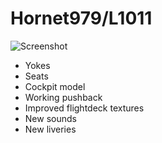 Hornet979/L1011
========================

![Screenshot](https://github.com/Hornet979/L1011/blob/master/L1011.png)

- Yokes
- Seats
- Cockpit model
- Working pushback
- Improved flightdeck textures
- New sounds
- New liveries

